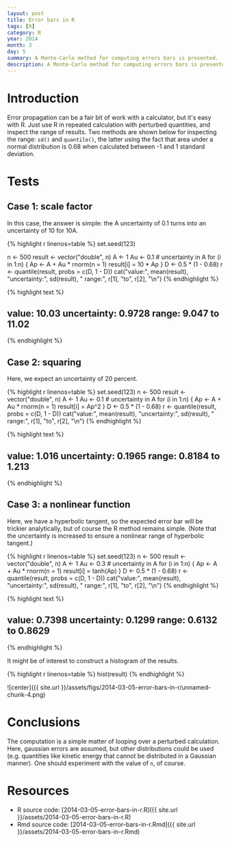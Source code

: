 ```yaml
---
layout: post
title: Error bars in R
tags: [R]
category: R
year: 2014
month: 3
day: 5
summary: A Monte-Carlo method for computing errors bars is presented.
description: A Monte-Carlo method for computing errors bars is presented.
---
```


# Introduction

Error propagation can be a fair bit of work with a calculator, but it's easy with R.  Just use R in repeated calculation with perturbed quantities, and inspect the range of results.  Two methods are shown below for inspecting the range: ``sd()`` and ``quantile()``, the latter using the fact that area under a normal distribution is 0.68 when calculated between -1 and 1 standard deviation.

# Tests


## Case 1: scale factor

In this case, the answer is simple: the A uncertainty of 0.1 turns into an uncertainty of 10 for 10A.



{% highlight r linenos=table %}
set.seed(123)

n <- 500
result <- vector("double", n)
A <- 1
Au <- 0.1  # uncertainty in A
for (i in 1:n) {
    Ap <- A + Au * rnorm(n = 1)
    result[i] = 10 * Ap
}
D <- 0.5 * (1 - 0.68)
r <- quantile(result, probs = c(D, 1 - D))
cat("value:", mean(result), "uncertainty:", sd(result), " range:", r[1], "to", 
    r[2], "\n")
{% endhighlight %}



{% highlight text %}
## value: 10.03 uncertainty: 0.9728  range: 9.047 to 11.02
{% endhighlight %}


                                        
## Case 2: squaring

Here, we expect an uncertainty of 20 percent.



{% highlight r linenos=table %}
set.seed(123)
n <- 500
result <- vector("double", n)
A <- 1
Au <- 0.1  # uncertainty in A
for (i in 1:n) {
    Ap <- A + Au * rnorm(n = 1)
    result[i] = Ap^2
}
D <- 0.5 * (1 - 0.68)
r <- quantile(result, probs = c(D, 1 - D))
cat("value:", mean(result), "uncertainty:", sd(result), " range:", r[1], "to", 
    r[2], "\n")
{% endhighlight %}



{% highlight text %}
## value: 1.016 uncertainty: 0.1965  range: 0.8184 to 1.213
{% endhighlight %}


## Case 3: a nonlinear function

Here, we have a hyperbolic tangent, so the expected error bar will be trickier analytically, but of course the R method remains simple.  (Note that the uncertainty is increased to ensure a nonlinear range of hyperbolic tangent.)



{% highlight r linenos=table %}
set.seed(123)
n <- 500
result <- vector("double", n)
A <- 1
Au <- 0.3  # uncertainty in A
for (i in 1:n) {
    Ap <- A + Au * rnorm(n = 1)
    result[i] = tanh(Ap)
}
D <- 0.5 * (1 - 0.68)
r <- quantile(result, probs = c(D, 1 - D))
cat("value:", mean(result), "uncertainty:", sd(result), " range:", r[1], "to", 
    r[2], "\n")
{% endhighlight %}



{% highlight text %}
## value: 0.7398 uncertainty: 0.1299  range: 0.6132 to 0.8629
{% endhighlight %}

It might be of interest to construct a histogram of the results.

{% highlight r linenos=table %}
hist(result)
{% endhighlight %}

![center]({{ site.url }}/assets/figs/2014-03-05-error-bars-in-r/unnamed-chunk-4.png) 


# Conclusions

The computation is a simple matter of looping over a perturbed calculation.  Here, gaussian errors are assumed, but other distributions could be used (e.g. quantities like kinetic energy that cannot be distributed in a Gaussian manner).  One should experiment with the value of ``n``, of course.

# Resources

* R source code: [2014-03-05-error-bars-in-r.R]({{ site.url }}/assets/2014-03-05-error-bars-in-r.R)
* Rmd source code: [2014-03-05-error-bars-in-r.Rmd]({{ site.url }}/assets/2014-03-05-error-bars-in-r.Rmd)

